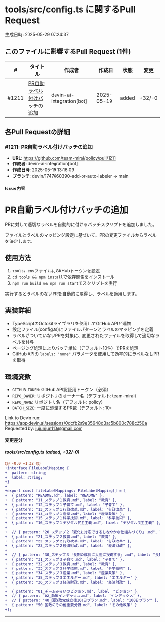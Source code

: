 # tools/src/config.ts に関するPull Request

生成日時: 2025-05-29 07:24:37

## このファイルに影響するPull Request (1件)

| # | タイトル | 作成者 | 作成日 | 状態 | 変更 |
|---|---------|--------|--------|------|------|
| #1211 | [PR自動ラベル付けバッチの追加](https://github.com/team-mirai/policy/pull/1211) | devin-ai-integration[bot] | 2025-05-19 | added | +32/-0 |

## 各Pull Requestの詳細

### #1211: PR自動ラベル付けバッチの追加

- **URL**: https://github.com/team-mirai/policy/pull/1211
- **作成者**: devin-ai-integration[bot]
- **作成日時**: 2025-05-19 13:16:09
- **ブランチ**: devin/1747660390-add-pr-auto-labeler → main

#### Issue内容

# PR自動ラベル付けバッチの追加

PRに対して適切なラベルを自動的に付けるバッチスクリプトを追加しました。

ファイルとラベルのマッピング設定に基づいて、PRの変更ファイルからラベルを決定します。

## 使用方法

1. `tools/.env`ファイルにGitHubトークンを設定
2. `cd tools && npm install`で依存関係をインストール
3. `npm run build && npm run start`でスクリプトを実行

実行するとラベルのないPRを自動的に取得し、ラベルを適用します。

## 実装詳細

- TypeScriptのOctokitライブラリを使用してGitHub APIと連携
- 設定ファイル(config.ts)にファイルパターンとラベルのマッピングを定義
- ラベルがついていないPRを対象に、変更されたファイルを取得して適切なラベルを付与
- ページング処理によりバッチ単位（デフォルト10件）でPRを処理
- GitHub APIの `labels: "none"` パラメータを使用して効率的にラベルなしPRを取得

## 環境変数

- `GITHUB_TOKEN`: GitHub API認証用トークン（必須）
- `REPO_OWNER`: リポジトリのオーナー名（デフォルト: team-mirai）
- `REPO_NAME`: リポジトリ名（デフォルト: policy）
- `BATCH_SIZE`: 一度に処理するPR数（デフォルト: 10）

Link to Devin run: https://app.devin.ai/sessions/0dcfb2a9e35648d3ac5b800c788c250a
Requested by: jujunjun110@gmail.com


#### 変更差分

##### tools/src/config.ts (added, +32/-0)

```diff
@@ -0,0 +1,32 @@
+interface FileLabelMapping {
+  pattern: string;
+  label: string;
+}
+
+export const fileLabelMappings: FileLabelMapping[] = [
+  { pattern: "README.md", label: "README" },
+  { pattern: "11_ステップ１教育.md", label: "教育" },
+  { pattern: "12_ステップ１子育て.md", label: "子育て" },
+  { pattern: "13_ステップ１行政改革.md", label: "行政改革" },
+  { pattern: "14_ステップ１産業.md", label: "産業政策" },
+  { pattern: "15_ステップ１科学技術.md", label: "科学技術" },
+  { pattern: "16_ステップ１デジタル民主主義.md", label: "デジタル民主主義" },
+
+  // { pattern: "20_ステップ２「変化に対応できるしなやかな仕組みづくり」.md", label: "変化対応" },
+  { pattern: "21_ステップ２教育.md", label: "教育" },
+  { pattern: "22_ステップ２行政改革.md", label: "行政改革" },
+  { pattern: "23_ステップ２経済財政.md", label: "経済財政" },
+
+  // { pattern: "30_ステップ３「長期の成長に大胆に投資する」.md", label: "長期成長" },
+  { pattern: "31_ステップ３子育て.md", label: "子育て" },
+  { pattern: "32_ステップ３教育.md", label: "教育" },
+  { pattern: "33_ステップ３科学技術.md", label: "科学技術" },
+  { pattern: "34_ステップ３産業.md", label: "産業政策" },
+  { pattern: "35_ステップ３エネルギー.md", label: "エネルギー" },
+  { pattern: "36_ステップ３経済財政.md", label: "経済財政" },
+
+  { pattern: "01_チームみらいのビジョン.md", label: "ビジョン" },
+  // { pattern: "02_政策インデックス.md", label: "インデックス" },
+  // { pattern: "40_国政政党成立後100日プラン.md", label: "100日プラン" },
+  { pattern: "50_国政のその他重要分野.md", label: "その他政策" }
+];
```

---

